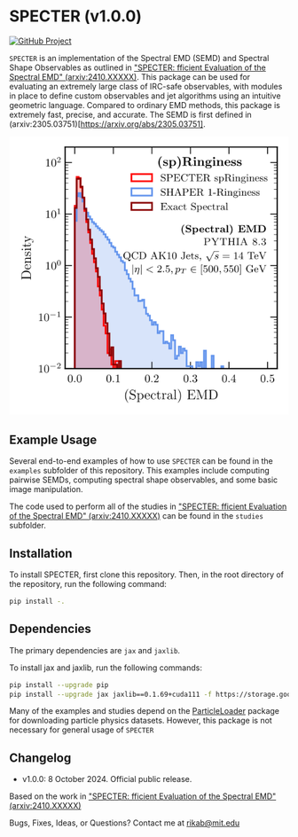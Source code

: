 # SPECTER (v1.0.0)

[![GitHub Project](https://img.shields.io/badge/GitHub--blue?style=social&logo=GitHub)](https://github.com/rikab/shaper)


`SPECTER` is an implementation of the Spectral EMD (SEMD) and Spectral Shape Observables as outlined in ["SPECTER: fficient Evaluation of the Spectral EMD" (arxiv:2410.XXXXX)](https://arxiv.org/abs/2410.XXXXX). This package can be used for evaluating an extremely large class of IRC-safe observables, with modules in place to define custom observables and jet algorithms using an intuitive geometric language. Compared to ordinary EMD methods, this package is extremely fast, precise, and accurate. The SEMD is first defined in (arxiv:2305.03751)[https://arxiv.org/abs/2305.03751].

![](example_plot.png)



## Example Usage

Several end-to-end examples of how to use `SPECTER` can be found in the `examples` subfolder of this repository. This examples include computing pairwise SEMDs, computing spectral shape observables, and some basic image manipulation. 

The code used to perform all of the studies in ["SPECTER: fficient Evaluation of the Spectral EMD" (arxiv:2410.XXXXX)](https://arxiv.org/abs/2410.XXXXX) can be found in the `studies` subfolder.


## Installation

To install SPECTER, first clone this repository. Then, in the root directory of the repository, run the following command:

```bash
pip install -.
```


## Dependencies

The primary dependencies are `jax` and `jaxlib`. 

To install jax and jaxlib, run the following commands:

```bash
pip install --upgrade pip
pip install --upgrade jax jaxlib==0.1.69+cuda111 -f https://storage.googleapis.com/jax-releases/jax_releases.html
```

Many of the examples and studies depend on the [ParticleLoader](https://github.com/rikab/ParticleLoader) package for downloading particle physics datasets. However, this package is not necessary for general usage of `SPECTER`

## Changelog

- v1.0.0: 8 October 2024. Official public release.

Based on the work in ["SPECTER: fficient Evaluation of the Spectral EMD" (arxiv:2410.XXXXX)](https://arxiv.org/abs/2410.XXXXX)

Bugs, Fixes, Ideas, or Questions? Contact me at rikab@mit.edu
